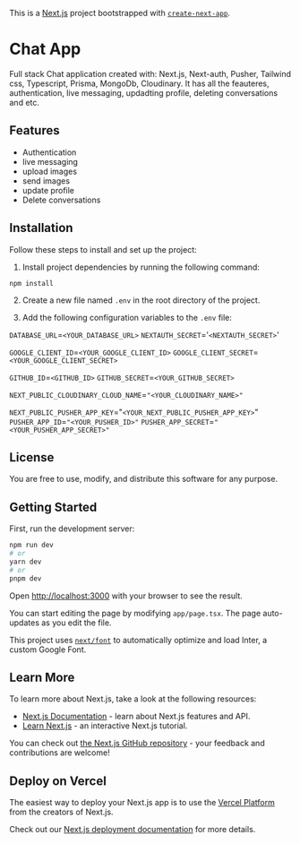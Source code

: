 This is a [Next.js](https://nextjs.org/) project bootstrapped with [`create-next-app`](https://github.com/vercel/next.js/tree/canary/packages/create-next-app).

# Chat App

Full stack Chat application created with: Next.js, Next-auth, Pusher, Tailwind css, Typescript, Prisma, MongoDb, Cloudinary. It has all the feauteres, authentication, live messaging, updadting profile, deleting conversations and etc.

## Features

- Authentication
- live messaging
- upload images
- send images
- update profile
- Delete conversations

## Installation

Follow these steps to install and set up the project:

1. Install project dependencies by running the following command:

`npm install`

2. Create a new file named `.env` in the root directory of the project.

3. Add the following configuration variables to the `.env` file:

`DATABASE_URL`=`<YOUR_DATABASE_URL>`
`NEXTAUTH_SECRET`='`<NEXTAUTH_SECRET>`'

`GOOGLE_CLIENT_ID`=`<YOUR_GOOGLE_CLIENT_ID>`
`GOOGLE_CLIENT_SECRET`=`<YOUR_GOOGLE_CLIENT_SECRET>`

`GITHUB_ID`=`<GITHUB_ID>`
`GITHUB_SECRET`=`<YOUR_GITHUB_SECRET>`

`NEXT_PUBLIC_CLOUDINARY_CLOUD_NAME`=`"<YOUR_CLOUDINARY_NAME>"`

`NEXT_PUBLIC_PUSHER_APP_KEY`="`<YOUR_NEXT_PUBLIC_PUSHER_APP_KEY>`"
`PUSHER_APP_ID`=`"<YOUR_PUSHER_ID>"`
`PUSHER_APP_SECRET`=`"<YOUR_PUSHER_APP_SECRET>"`

## License

You are free to use, modify, and distribute this software for any purpose.

## Getting Started

First, run the development server:

```bash
npm run dev
# or
yarn dev
# or
pnpm dev
```

Open [http://localhost:3000](http://localhost:3000) with your browser to see the result.

You can start editing the page by modifying `app/page.tsx`. The page auto-updates as you edit the file.

This project uses [`next/font`](https://nextjs.org/docs/basic-features/font-optimization) to automatically optimize and load Inter, a custom Google Font.

## Learn More

To learn more about Next.js, take a look at the following resources:

- [Next.js Documentation](https://nextjs.org/docs) - learn about Next.js features and API.
- [Learn Next.js](https://nextjs.org/learn) - an interactive Next.js tutorial.

You can check out [the Next.js GitHub repository](https://github.com/vercel/next.js/) - your feedback and contributions are welcome!

## Deploy on Vercel

The easiest way to deploy your Next.js app is to use the [Vercel Platform](https://vercel.com/new?utm_medium=default-template&filter=next.js&utm_source=create-next-app&utm_campaign=create-next-app-readme) from the creators of Next.js.

Check out our [Next.js deployment documentation](https://nextjs.org/docs/deployment) for more details.
